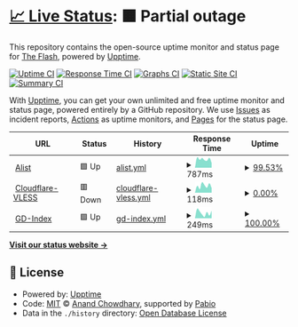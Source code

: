 # [📈 Live Status](https://DeadMan30.github.io/Awesome-Uptime): <!--live status--> **🟧 Partial outage**

This repository contains the open-source uptime monitor and status page for [The Flash](https://DeadMan30.github.io/Awesome-Uptime), powered by [Upptime](https://github.com/upptime/upptime).

[![Uptime CI](https://github.com/DeadMan30/Awesome-Uptime/workflows/Uptime%20CI/badge.svg)](https://github.com/DeadMan30/Awesome-Uptime/actions?query=workflow%3A%22Uptime+CI%22)
[![Response Time CI](https://github.com/DeadMan30/Awesome-Uptime/workflows/Response%20Time%20CI/badge.svg)](https://github.com/DeadMan30/Awesome-Uptime/actions?query=workflow%3A%22Response+Time+CI%22)
[![Graphs CI](https://github.com/DeadMan30/Awesome-Uptime/workflows/Graphs%20CI/badge.svg)](https://github.com/DeadMan30/Awesome-Uptime/actions?query=workflow%3A%22Graphs+CI%22)
[![Static Site CI](https://github.com/DeadMan30/Awesome-Uptime/workflows/Static%20Site%20CI/badge.svg)](https://github.com/DeadMan30/Awesome-Uptime/actions?query=workflow%3A%22Static+Site+CI%22)
[![Summary CI](https://github.com/DeadMan30/Awesome-Uptime/workflows/Summary%20CI/badge.svg)](https://github.com/DeadMan30/Awesome-Uptime/actions?query=workflow%3A%22Summary+CI%22)

With [Upptime](https://upptime.js.org), you can get your own unlimited and free uptime monitor and status page, powered entirely by a GitHub repository. We use [Issues](https://github.com/DeadMan30/Awesome-Uptime/issues) as incident reports, [Actions](https://github.com/DeadMan30/Awesome-Uptime/actions) as uptime monitors, and [Pages](https://DeadMan30.github.io/Awesome-Uptime) for the status page.

<!--start: status pages-->
<!-- This summary is generated by Upptime (https://github.com/upptime/upptime) -->
<!-- Do not edit this manually, your changes will be overwritten -->
<!-- prettier-ignore -->
| URL | Status | History | Response Time | Uptime |
| --- | ------ | ------- | ------------- | ------ |
| <img alt="" src="https://icons.duckduckgo.com/ip3/alist-deadman30.koyeb.app.ico" height="13"> [Alist](https://alist-deadman30.koyeb.app/) | 🟩 Up | [alist.yml](https://github.com/DeadMan30/Awesome-Uptime/commits/HEAD/history/alist.yml) | <details><summary><img alt="Response time graph" src="./graphs/alist/response-time-week.png" height="20"> 787ms</summary><br><a href="https://DeadMan30.github.io/Awesome-Uptime/history/alist"><img alt="Response time 481" src="https://img.shields.io/endpoint?url=https%3A%2F%2Fraw.githubusercontent.com%2FDeadMan30%2FAwesome-Uptime%2FHEAD%2Fapi%2Falist%2Fresponse-time.json"></a><br><a href="https://DeadMan30.github.io/Awesome-Uptime/history/alist"><img alt="24-hour response time 1361" src="https://img.shields.io/endpoint?url=https%3A%2F%2Fraw.githubusercontent.com%2FDeadMan30%2FAwesome-Uptime%2FHEAD%2Fapi%2Falist%2Fresponse-time-day.json"></a><br><a href="https://DeadMan30.github.io/Awesome-Uptime/history/alist"><img alt="7-day response time 787" src="https://img.shields.io/endpoint?url=https%3A%2F%2Fraw.githubusercontent.com%2FDeadMan30%2FAwesome-Uptime%2FHEAD%2Fapi%2Falist%2Fresponse-time-week.json"></a><br><a href="https://DeadMan30.github.io/Awesome-Uptime/history/alist"><img alt="30-day response time 522" src="https://img.shields.io/endpoint?url=https%3A%2F%2Fraw.githubusercontent.com%2FDeadMan30%2FAwesome-Uptime%2FHEAD%2Fapi%2Falist%2Fresponse-time-month.json"></a><br><a href="https://DeadMan30.github.io/Awesome-Uptime/history/alist"><img alt="1-year response time 481" src="https://img.shields.io/endpoint?url=https%3A%2F%2Fraw.githubusercontent.com%2FDeadMan30%2FAwesome-Uptime%2FHEAD%2Fapi%2Falist%2Fresponse-time-year.json"></a></details> | <details><summary><a href="https://DeadMan30.github.io/Awesome-Uptime/history/alist">99.53%</a></summary><a href="https://DeadMan30.github.io/Awesome-Uptime/history/alist"><img alt="All-time uptime 84.44%" src="https://img.shields.io/endpoint?url=https%3A%2F%2Fraw.githubusercontent.com%2FDeadMan30%2FAwesome-Uptime%2FHEAD%2Fapi%2Falist%2Fuptime.json"></a><br><a href="https://DeadMan30.github.io/Awesome-Uptime/history/alist"><img alt="24-hour uptime 96.70%" src="https://img.shields.io/endpoint?url=https%3A%2F%2Fraw.githubusercontent.com%2FDeadMan30%2FAwesome-Uptime%2FHEAD%2Fapi%2Falist%2Fuptime-day.json"></a><br><a href="https://DeadMan30.github.io/Awesome-Uptime/history/alist"><img alt="7-day uptime 99.53%" src="https://img.shields.io/endpoint?url=https%3A%2F%2Fraw.githubusercontent.com%2FDeadMan30%2FAwesome-Uptime%2FHEAD%2Fapi%2Falist%2Fuptime-week.json"></a><br><a href="https://DeadMan30.github.io/Awesome-Uptime/history/alist"><img alt="30-day uptime 99.89%" src="https://img.shields.io/endpoint?url=https%3A%2F%2Fraw.githubusercontent.com%2FDeadMan30%2FAwesome-Uptime%2FHEAD%2Fapi%2Falist%2Fuptime-month.json"></a><br><a href="https://DeadMan30.github.io/Awesome-Uptime/history/alist"><img alt="1-year uptime 84.44%" src="https://img.shields.io/endpoint?url=https%3A%2F%2Fraw.githubusercontent.com%2FDeadMan30%2FAwesome-Uptime%2FHEAD%2Fapi%2Falist%2Fuptime-year.json"></a></details>
| <img alt="" src="https://icons.duckduckgo.com/ip3/server.reckon.workers.dev.ico" height="13"> [Cloudflare-VLESS](https://server.reckon.workers.dev/) | 🟥 Down | [cloudflare-vless.yml](https://github.com/DeadMan30/Awesome-Uptime/commits/HEAD/history/cloudflare-vless.yml) | <details><summary><img alt="Response time graph" src="./graphs/cloudflare-vless/response-time-week.png" height="20"> 118ms</summary><br><a href="https://DeadMan30.github.io/Awesome-Uptime/history/cloudflare-vless"><img alt="Response time 110" src="https://img.shields.io/endpoint?url=https%3A%2F%2Fraw.githubusercontent.com%2FDeadMan30%2FAwesome-Uptime%2FHEAD%2Fapi%2Fcloudflare-vless%2Fresponse-time.json"></a><br><a href="https://DeadMan30.github.io/Awesome-Uptime/history/cloudflare-vless"><img alt="24-hour response time 116" src="https://img.shields.io/endpoint?url=https%3A%2F%2Fraw.githubusercontent.com%2FDeadMan30%2FAwesome-Uptime%2FHEAD%2Fapi%2Fcloudflare-vless%2Fresponse-time-day.json"></a><br><a href="https://DeadMan30.github.io/Awesome-Uptime/history/cloudflare-vless"><img alt="7-day response time 118" src="https://img.shields.io/endpoint?url=https%3A%2F%2Fraw.githubusercontent.com%2FDeadMan30%2FAwesome-Uptime%2FHEAD%2Fapi%2Fcloudflare-vless%2Fresponse-time-week.json"></a><br><a href="https://DeadMan30.github.io/Awesome-Uptime/history/cloudflare-vless"><img alt="30-day response time 124" src="https://img.shields.io/endpoint?url=https%3A%2F%2Fraw.githubusercontent.com%2FDeadMan30%2FAwesome-Uptime%2FHEAD%2Fapi%2Fcloudflare-vless%2Fresponse-time-month.json"></a><br><a href="https://DeadMan30.github.io/Awesome-Uptime/history/cloudflare-vless"><img alt="1-year response time 110" src="https://img.shields.io/endpoint?url=https%3A%2F%2Fraw.githubusercontent.com%2FDeadMan30%2FAwesome-Uptime%2FHEAD%2Fapi%2Fcloudflare-vless%2Fresponse-time-year.json"></a></details> | <details><summary><a href="https://DeadMan30.github.io/Awesome-Uptime/history/cloudflare-vless">0.00%</a></summary><a href="https://DeadMan30.github.io/Awesome-Uptime/history/cloudflare-vless"><img alt="All-time uptime 6.24%" src="https://img.shields.io/endpoint?url=https%3A%2F%2Fraw.githubusercontent.com%2FDeadMan30%2FAwesome-Uptime%2FHEAD%2Fapi%2Fcloudflare-vless%2Fuptime.json"></a><br><a href="https://DeadMan30.github.io/Awesome-Uptime/history/cloudflare-vless"><img alt="24-hour uptime 0.00%" src="https://img.shields.io/endpoint?url=https%3A%2F%2Fraw.githubusercontent.com%2FDeadMan30%2FAwesome-Uptime%2FHEAD%2Fapi%2Fcloudflare-vless%2Fuptime-day.json"></a><br><a href="https://DeadMan30.github.io/Awesome-Uptime/history/cloudflare-vless"><img alt="7-day uptime 0.00%" src="https://img.shields.io/endpoint?url=https%3A%2F%2Fraw.githubusercontent.com%2FDeadMan30%2FAwesome-Uptime%2FHEAD%2Fapi%2Fcloudflare-vless%2Fuptime-week.json"></a><br><a href="https://DeadMan30.github.io/Awesome-Uptime/history/cloudflare-vless"><img alt="30-day uptime 0.00%" src="https://img.shields.io/endpoint?url=https%3A%2F%2Fraw.githubusercontent.com%2FDeadMan30%2FAwesome-Uptime%2FHEAD%2Fapi%2Fcloudflare-vless%2Fuptime-month.json"></a><br><a href="https://DeadMan30.github.io/Awesome-Uptime/history/cloudflare-vless"><img alt="1-year uptime 6.24%" src="https://img.shields.io/endpoint?url=https%3A%2F%2Fraw.githubusercontent.com%2FDeadMan30%2FAwesome-Uptime%2FHEAD%2Fapi%2Fcloudflare-vless%2Fuptime-year.json"></a></details>
| <img alt="" src="https://icons.duckduckgo.com/ip3/trx.reckon.workers.dev.ico" height="13"> [GD-Index](https://trx.reckon.workers.dev/) | 🟩 Up | [gd-index.yml](https://github.com/DeadMan30/Awesome-Uptime/commits/HEAD/history/gd-index.yml) | <details><summary><img alt="Response time graph" src="./graphs/gd-index/response-time-week.png" height="20"> 249ms</summary><br><a href="https://DeadMan30.github.io/Awesome-Uptime/history/gd-index"><img alt="Response time 297" src="https://img.shields.io/endpoint?url=https%3A%2F%2Fraw.githubusercontent.com%2FDeadMan30%2FAwesome-Uptime%2FHEAD%2Fapi%2Fgd-index%2Fresponse-time.json"></a><br><a href="https://DeadMan30.github.io/Awesome-Uptime/history/gd-index"><img alt="24-hour response time 278" src="https://img.shields.io/endpoint?url=https%3A%2F%2Fraw.githubusercontent.com%2FDeadMan30%2FAwesome-Uptime%2FHEAD%2Fapi%2Fgd-index%2Fresponse-time-day.json"></a><br><a href="https://DeadMan30.github.io/Awesome-Uptime/history/gd-index"><img alt="7-day response time 249" src="https://img.shields.io/endpoint?url=https%3A%2F%2Fraw.githubusercontent.com%2FDeadMan30%2FAwesome-Uptime%2FHEAD%2Fapi%2Fgd-index%2Fresponse-time-week.json"></a><br><a href="https://DeadMan30.github.io/Awesome-Uptime/history/gd-index"><img alt="30-day response time 341" src="https://img.shields.io/endpoint?url=https%3A%2F%2Fraw.githubusercontent.com%2FDeadMan30%2FAwesome-Uptime%2FHEAD%2Fapi%2Fgd-index%2Fresponse-time-month.json"></a><br><a href="https://DeadMan30.github.io/Awesome-Uptime/history/gd-index"><img alt="1-year response time 297" src="https://img.shields.io/endpoint?url=https%3A%2F%2Fraw.githubusercontent.com%2FDeadMan30%2FAwesome-Uptime%2FHEAD%2Fapi%2Fgd-index%2Fresponse-time-year.json"></a></details> | <details><summary><a href="https://DeadMan30.github.io/Awesome-Uptime/history/gd-index">100.00%</a></summary><a href="https://DeadMan30.github.io/Awesome-Uptime/history/gd-index"><img alt="All-time uptime 100.00%" src="https://img.shields.io/endpoint?url=https%3A%2F%2Fraw.githubusercontent.com%2FDeadMan30%2FAwesome-Uptime%2FHEAD%2Fapi%2Fgd-index%2Fuptime.json"></a><br><a href="https://DeadMan30.github.io/Awesome-Uptime/history/gd-index"><img alt="24-hour uptime 100.00%" src="https://img.shields.io/endpoint?url=https%3A%2F%2Fraw.githubusercontent.com%2FDeadMan30%2FAwesome-Uptime%2FHEAD%2Fapi%2Fgd-index%2Fuptime-day.json"></a><br><a href="https://DeadMan30.github.io/Awesome-Uptime/history/gd-index"><img alt="7-day uptime 100.00%" src="https://img.shields.io/endpoint?url=https%3A%2F%2Fraw.githubusercontent.com%2FDeadMan30%2FAwesome-Uptime%2FHEAD%2Fapi%2Fgd-index%2Fuptime-week.json"></a><br><a href="https://DeadMan30.github.io/Awesome-Uptime/history/gd-index"><img alt="30-day uptime 100.00%" src="https://img.shields.io/endpoint?url=https%3A%2F%2Fraw.githubusercontent.com%2FDeadMan30%2FAwesome-Uptime%2FHEAD%2Fapi%2Fgd-index%2Fuptime-month.json"></a><br><a href="https://DeadMan30.github.io/Awesome-Uptime/history/gd-index"><img alt="1-year uptime 100.00%" src="https://img.shields.io/endpoint?url=https%3A%2F%2Fraw.githubusercontent.com%2FDeadMan30%2FAwesome-Uptime%2FHEAD%2Fapi%2Fgd-index%2Fuptime-year.json"></a></details>

<!--end: status pages-->

[**Visit our status website →**](https://DeadMan30.github.io/Awesome-Uptime)

## 📄 License

- Powered by: [Upptime](https://github.com/upptime/upptime)
- Code: [MIT](./LICENSE) © [Anand Chowdhary](https://anandchowdhary.com), supported by [Pabio](https://pabio.com)
- Data in the `./history` directory: [Open Database License](https://opendatacommons.org/licenses/odbl/1-0/)
